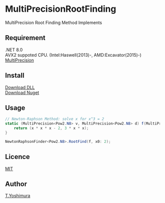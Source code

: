 # MultiPrecisionRootFinding
 MultiPrecision Root Finding Method Implements

## Requirement
.NET 8.0  
AVX2 suppoted CPU. (Intel:Haswell(2013)-, AMD:Excavator(2015)-)  
[MultiPrecision](https://github.com/tk-yoshimura/MultiPrecision)

## Install

[Download DLL](https://github.com/tk-yoshimura/MultiPrecisionRootFinding/releases)  
[Download Nuget](https://www.nuget.org/packages/tyoshimura.multiprecision.rootfinding/)  

## Usage
```csharp
// Newton-Raphson Method: solve x for x^3 = 2
static (MultiPrecision<Pow2.N8> v, MultiPrecision<Pow2.N8> d) f(MultiPrecision<Pow2.N8> x) {
    return (x * x * x - 2, 3 * x * x);
}

NewtonRaphsonFinder<Pow2.N8>.RootFind(f, x0: 2);
```

## Licence
[MIT](https://github.com/tk-yoshimura/MultiPrecisionRootFinding/blob/main/LICENSE)

## Author

[T.Yoshimura](https://github.com/tk-yoshimura)
